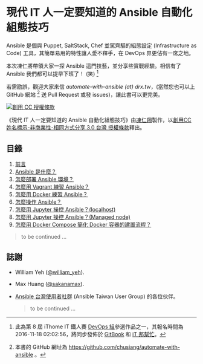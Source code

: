 # 現代 IT 人一定要知道的 Ansible 自動化組態技巧

Ansible 是個與 Puppet, SaltStack, Chef 並駕齊驅的組態設定 (Infrastructure as Code) 工具，其簡單易用的特性讓人愛不釋手，在 DevOps 界更佔有一席之地。

本次凍仁將帶領大家一探 Ansible 這門技藝，並分享些實戰經驗。相信有了 Ansible 我們都可以提早下班了！ (笑) [^1]

若需勘誤，觀迎大家來信 _automate-with-ansible (at) drx.tw_，(當然您也可以上 GitHub 網站 [^2] 送 Pull Request 或發 issues)，讓此書可以更完美。

<a rel="license" href="http://creativecommons.org/licenses/by-nc-sa/3.0/tw/" target="_blank"><img alt="創用 CC 授權條款" style="border-width:0" src="https://i.creativecommons.org/l/by-nc-sa/3.0/tw/88x31.png" /></a>

《現代 IT 人一定要知道的 Ansible 自動化組態技巧》由[凍仁翔][chusiang]製作，以[創用CC 姓名標示-非商業性-相同方式分享 3.0 台灣 授權條款][cc-by-nc-sa]釋出。


## 目錄

1. [前言](01.intro.md)
1. [Ansible 是什麼？](02.what-is-the-ansible.md)
1. [怎麼部署 Ansible 環境？](03.how-to-deploy-ansible.md)
1. [怎麼用 Vagrant 練習 Ansible？](04.how-to-practive-ansible-with-vagrant.md)
1. [怎麼用 Docker 練習 Ansible？](05.how-to-practive-ansible-with-docker.md)
1. [怎麼操作 Ansible？](06.how-to-use-ansible.md)
1. [怎麼用 Jupyter 操控 Ansible？(localhost)](07.how-to-practive-ansible-with-jupyter1.md)
1. [怎麼用 Jupyter 操控 Ansible？(Managed node)](08.how-to-practive-ansible-with-jupyter2.md)
1. [怎麼用 Docker Compose 簡化 Docker 容器的建置流程？](09.how-to-build-docker-container-with-docker-compose.md)

  > to be continued ...


## 誌謝

- William Yeh ([@william_yeh][william_yeh]).
- Max Huang ([@sakanamax][sakanamax]).
- [Ansible 台灣使用者社群][ansible-tw] (Ansible Taiwan User Group) 的各位伙伴。

    > to be continued ...


[^1]: 此為第 8 屆 iThome IT 鐵人賽 [DevOps 組][devops_team]參選作品之一，其報名時間為 2016-11-18 02:02:56，將同步發佈於 [GitBook][gitbook] 和 [iT 邦幫忙][ithelp]。
[^2]: 本書的 GitHub 網址為 https://github.com/chusiang/automate-with-ansible 。

[chusiang]: http://note.drx.tw/
[cc-by-nc-sa]: http://creativecommons.org/licenses/by-nc-sa/3.0/tw/
[william_yeh]: https://twitter.com/william_yeh
[sakanamax]: https://twitter.com/sakanamax
[ansible-tw]: http://ansible.tw/
[devops_team]: http://ithelp.ithome.com.tw/ironman/signup/list?group=devops
[gitbook]: https://www.gitbook.com/book/chusiang/automate-with-ansible/details
[ithelp]: http://ithelp.ithome.com.tw/users/20031776/ironman/1022

